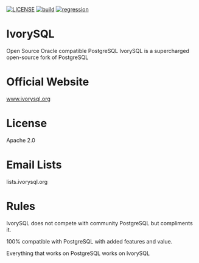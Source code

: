 [![LICENSE](https://img.shields.io/badge/license-Apache--2.0-blue?logo=apache)](https://github.com/IvorySQL/IvorySQL/blob/IVORY_REL_1_STABLE/LICENSE)
[![build](https://github.com/IvorySQL/IvorySQL/actions/workflows/build.yml/badge.svg?branch=IVORY_REL_1_STABLE&event=push)](https://github.com/IvorySQL/IvorySQL/actions/workflows/build.yml)
[![regression](https://github.com/IvorySQL/IvorySQL/actions/workflows/regression.yml/badge.svg?branch=IVORY_REL_1_STABLE&event=push)](https://github.com/IvorySQL/IvorySQL/actions/workflows/regression.yml)


# IvorySQL
Open Source Oracle compatible PostgreSQL
IvorySQL is a supercharged open-source fork of PostgreSQL

# Official Website
www.ivorysql.org

# License
Apache 2.0

# Email Lists
lists.ivorysql.org

# Rules
IvorySQL does not compete with community PostgreSQL but compliments it.

100% compatible with PostgreSQL with added features and value.

Everything that works on PostgreSQL works on IvorySQL
